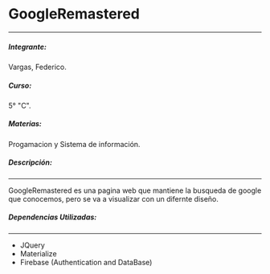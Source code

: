 # GoogleRemastered
***
##### Integrante: 
   Vargas, Federico.
##### Curso: 
   5° "C".
##### Materias: 
   Progamacion y Sistema de información.
##### Descripción:
***
  GoogleRemastered es una pagina web que mantiene la busqueda de google que conocemos,
  pero se va a visualizar con un difernte diseño.
  
##### Dependencias Utilizadas:
***
  * JQuery
  * Materialize
  * Firebase (Authentication and DataBase)
        

  
